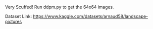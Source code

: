 Very Scuffed! Run ddpm.py to get the 64x64 images.

Dataset Link: https://www.kaggle.com/datasets/arnaud58/landscape-pictures
